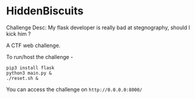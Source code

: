 # HiddenBiscuits

Challenge Desc: My flask developer is really bad at stegnography, should I kick him ?

A CTF web challenge.

To run/host the challenge - 
```
pip3 install flask
python3 main.py &
./reset.sh &
```
You can access the challenge on `http://0.0.0.0:8000/`
